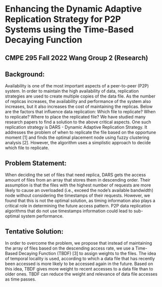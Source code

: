 # Enhancing the Dynamic Adaptive Replication Strategy for P2P Systems using the Time-Based Decaying Function

## CMPE 295 Fall 2022 Wang Group 2 (Research)

## Background:
Availability is one of the most important aspects of a peer-to-peer (P2P) system. In order to maintain the high availability of data, replication strategies are used to create multiple copies of the data file. As the number of replicas increases, the availability and performance of the system also increases, but it also increases the cost of maintaining the replicas. Below are the factors that influence data replication:
Which file to replicate?
When to replicate?
Where to place the replicated file?
We have studied many research papers to find a solution to the above critical aspects. One such replication strategy is DARS - Dynamic Adaptive Replication Strategy. It addresses the problem of when to replicate the file based on the opportune moment [1] and finds the optimal placement node using fuzzy clustering analysis [2]. However, the algorithm uses a simplistic approach to decide which file to replicate.

## Problem Statement:
When deciding the set of files that need replica, DARS gets the access amount of files from an array that stores them in descending order. Their assumption is that the files with the highest number of requests are more likely to cause an overloaded (i.e., exceed the node’s available bandwidth) node without considering the timestamps of their requests. However, we found that this is not the optimal solution, as timing information also plays a critical role in determining the future access pattern. P2P data replication algorithms that do not use timestamps information could lead to sub-optimal system performance.  

## Tentative Solution:
In order to overcome the problem, we propose that instead of maintaining the array of files based on the descending access rate, we use a Time-Based Decaying Function (TBDF) [3] to assign weights to the files. The idea of temporal locality is used, according to which a data file that has recently been accessed is more likely to be accessed again in the future. Based on this idea, TBDF gives more weight to recent accesses to a data file than to older ones. TBDF can reduce the weight and relevance of data file accesses as time passes.
